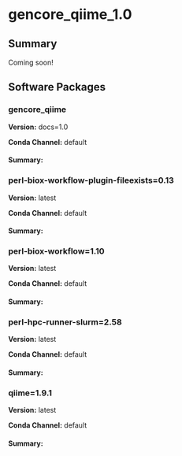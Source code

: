 # gencore_qiime_1.0
## Summary

Coming soon!

## Software Packages

### gencore_qiime
**Version:** docs=1.0

**Conda Channel:** default

#### Summary:




### perl-biox-workflow-plugin-fileexists=0.13
**Version:** latest

**Conda Channel:** default

#### Summary:




### perl-biox-workflow=1.10
**Version:** latest

**Conda Channel:** default

#### Summary:




### perl-hpc-runner-slurm=2.58
**Version:** latest

**Conda Channel:** default

#### Summary:




### qiime=1.9.1
**Version:** latest

**Conda Channel:** default

#### Summary:




